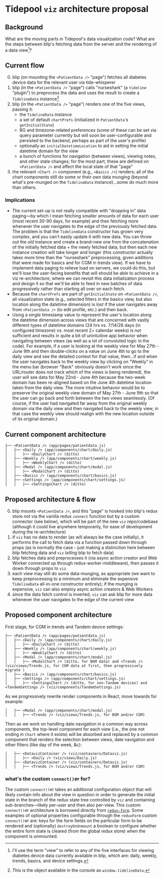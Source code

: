 # Tidepool `viz` architecture proposal

## Background

What are the moving parts in Tidepool's data visualization code? What are the steps between blip's fetching data from the server and the rendering of a data view[^a]?

## Current flow

0. blip (on mounting the `<PatientData />` "page") fetches all diabetes device data for the relevant user via tide-whisperer
0. blip (in the `<PatientData />` "page") calls "nurseshark" (a `tideline` "plugin") to preprocess the data and uses the result to create a `TidelineData` instance[^b]
0. blip (in the `<PatientData />` "page") renders one of the five views, passing it:
    - the `TidelineData` instance
    - a set of default `chartPrefs` (initialized in `PatientData`'s `getInitialState`)
    - BG and timezone-related preferences (some of these can be set via query parameter currently but will soon be user-configurable and persisted to the backend, perhaps as part of the user's profile)
    - optionally an `initialDatetimeLocation` to aid in setting the initial datetime domain for the view
    - a bunch of functions for navigation (between views), viewing notes, and other state changes; for the most part, these are defined on `<PatientData />` and affect the local state of that "page"
0. the relevant `<Chart />` component (e.g., `<Basics />`) renders; all of the chart components still do some or their own data munging (beyond what's pre-munged on the `TidelineData` instance)...some do much more than others.

### Implications

- The current set-up is not really compatible with "dropping in" data paging—by which I mean fetching smaller amounts of data for each user (most recent 30-90 days, for example) and then fetching more whenever the user navigates to the edge of the previously fetched data. The problem is that the `TidelineData` constructor has grown very complex, and you can't easily update it with new data. You can throw out the *old* instance and create a brand-new one from the concatenation of the initially fetched data + the newly fetched data, but then each new instance creation will take longer and longer (this constructor actually takes more time than the "nurseshark" preprocessing, given additions that were made for basics and for CGM in trends view). If we have to implement data paging to relieve load on servers, we could do this, but we'll lose the user-facing benefits that will should be able to achieve in a viz re-architecture, where we can revisit this data initialization process and design it so that we'll be able to feed in new batches of data progressively rather than starting all over on each fetch.
- Because the `chartPrefs` are part of `getInitialState` on `<PatientData />`, all visualization state (e.g., selected filters in the basics view, but also location along the datetime dimension) is *lost* if the user navigates away from `<PatientData />` (to edit profile, etc.) and then back.
- Using a *single* timestamp value to represent the user's location along the datetime dimension across views that are concerned with vastly different types of datetime domains (24 hrs vs. 7/14/28 days (in configured timezone) vs. most recent 2+ calendar weeks) is not sufficient and results in quite a bit of unintuitive app behavior when navigating between views (as well as a lot of convoluted logic in the code). For example, if a user is looking at the weekly view for May 27th - June 9th and then double-clicks on a value on June 4th to go to the daily view and see the detailed context for that value, then...if and when the user navigates back to the weekly view by clicking on "Weekly" in the menu bar (browser "Back" obviously doesn't work since the URL/router does not track which of the views is being rendered), the user will see data for May 22nd - June 4th because the two-week domain has been re-aligned based on the June 4th datetime location taken from the daily view. The more intuitive behavior would be to preserve the original weekly view domain of May 27th - June 9th so that the user can go back and forth between the two views seamlessly. (Of course, if the user had navigated far away from the original weekly domain via the daily view and then navigated back to the weekly view, in that case the weekly view should realign with the new location outside of its original domain.)

## Current component architecture

```
├── <PatientData /> (app/pages/patientdata.js)
│   ├── <Daily /> (app/components/chart/daily.js)
│   │   ├── <DailyChart /> (ditto)
│   ├── <Weekly /> (app/components/chart/weekly.js)
│   │   ├── <WeeklyChart /> (ditto)
│   ├── <Modal /> (app/components/chart/modal.js)
│   │   ├── <ModalChart /> (ditto)
│   ├── <Basics /> (app/components/chart/basics.js)
│   ├── <Settings /> (app/components/chart/settings.js)
│   │   ├── <SettingsChart /> (ditto)
```


## Proposed architecture & flow

0. blip mounts `<PatientData />`, and this "page" is hooked into blip's redux store not via the vanilla redux `connect` function but by a custom connector (see below), which will be part of the new `viz` repo/codebase (although it could live anywhere temporarily, for ease of development during the re-architecture)
0. if `viz` has no data to render (as will always be the case initially), it performs the call to fetch data via a function passed down through props (as is normally the case - just making a distinction here between *blip* fetching data and `viz` *telling* blip to fetch data)
0. blip fetches data and preprocesses it (via async action creator and Web Worker connected up through redux-worker-middleware), then passes it down through props to `viz`
0. each view may still do some data-munging, as appropriate (we want to keep preprocessing to a minimum and eliminate the expensive `TidelineData` all-in-one constructor entirely); if the munging is expensive, `viz` can also employ async action creators & Web Workers
0. since the data fetch control is inverted, `viz` can ask blip for more data whenever the user navigates to the edge of the current view

## Proposed component architecture


First stage, for CGM in trends and Tandem device settings:
```
├── <PatientData /> (app/pages/patientdata.js)
│   ├── <Daily /> (app/components/chart/daily.js)
│   │   ├── <DailyChart /> (ditto)
│   ├── <Weekly /> (app/components/chart/weekly.js)
│   │   ├── <WeeklyChart /> (ditto)
│   ├── <Modal /> (app/components/chart/modal.js)
│   │   ├── <ModalChart /> (ditto, for BGM data) and <Trends /> (viz/views/Trends.js, for CGM data at first, then progressively migrate )
│   ├── <Basics /> (app/components/chart/basics.js)
│   ├── <Settings /> (app/components/chart/settings.js)
│   │   ├── <SettingsChart /> (ditto, for non-Tandem devices) and <TandemSettings /> (viz/components/TandemSettings.js)
```

As we progressively rewrite render components in React, move towards for example:

```
│   ├── <Modal /> (app/components/chart/modal.js)
│   │   ├── <Trends /> (viz/views/Trends.js, for BGM and/or CGM)
```

Then as we work on handling date navigation in a common way across components, the top-level component for each view (i.e., the one not ending in `Chart` where it exists) will be absorbed and replaced by a common component that renders the selection between views, date navigation and other filters (like day of the week, &c):

```
│   ├── <DatavizContainer /> (viz/containers/Dataviz.js)
│   │   ├── <Daily /> (viz/views/Daily.js)
│   ├── <DatavizContainer /> (viz/containers/Dataviz.js)
│   │   ├── <Trends /> (viz/views/Trends.js, for BGM and/or CGM)
```


### what's the custom `connect()`er for?

The custom `connect()`er takes an additional configuration object that will likely contain info about the view in question in order to generate the initial state in the branch of the redux state tree controlled by `viz` and containing sub-branches—likely per-user and then also per-view. This custom `connect()`er architecture is borrowed directly from [`redux-form`](http://redux-form.com/ 'redux form'). Some examples of optional properties configurable through the `reduxForm` custom `connect()`er are: keys for the form fields on the particular form to be rendered and (optionally) `destroyOnUnmount` a boolean to configure whether the entire form state is cleared (from the global redux store) when the component is unmounted.

[^a]: I'll use the term "view" to refer to any of the five interfaces for viewing diabetes device data currently available in blip, which are: daily, weekly, trends, basics, and device settings.

[^b]: This is the object available in the console as `window.tidelineData`.
